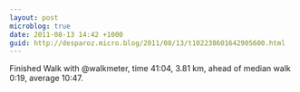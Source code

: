 ```yaml
---
layout: post
microblog: true
date: 2011-08-13 14:42 +1000
guid: http://desparoz.micro.blog/2011/08/13/t102238601642905600.html
---
```

Finished Walk with @walkmeter, time 41:04, 3.81 km, ahead of median walk 0:19, average 10:47.
